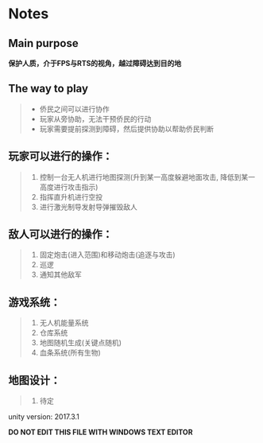 # Notes
## Main purpose
**保护人质，介于FPS与RTS的视角，越过障碍达到目的地**
## The way to play
> - 侨民之间可以进行协作
> - 玩家从旁协助，无法干预侨民的行动
> - 玩家需要提前探测到障碍，然后提供协助以帮助侨民判断

## 玩家可以进行的操作：
> 1. 控制一台无人机进行地图探测(升到某一高度躲避地面攻击, 降低到某一高度进行攻击指示)
> 2. 指挥直升机进行空投
> 3. 进行激光制导发射导弹摧毁敌人

## 敌人可以进行的操作：
> 1. 固定炮击(进入范围)和移动炮击(追逐与攻击)
> 2. 巡逻
> 3. 通知其他敌军

## 游戏系统：
> 1. 无人机能量系统
> 2. 仓库系统
> 3. 地图随机生成(关键点随机)
> 4. 血条系统(所有生物)

## 地图设计：
> 1. 待定

unity version: 2017.3.1

**DO NOT EDIT THIS FILE WITH WINDOWS TEXT EDITOR**
